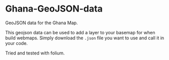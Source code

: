 # Ghana-GeoJSON-data
GeoJSON data for the Ghana Map. 

This geojson data can be used to add a layer to your basemap for when build webmaps.
Simply download the ```.json``` file you want to use and call it in your code.

Tried and tested with folium.
